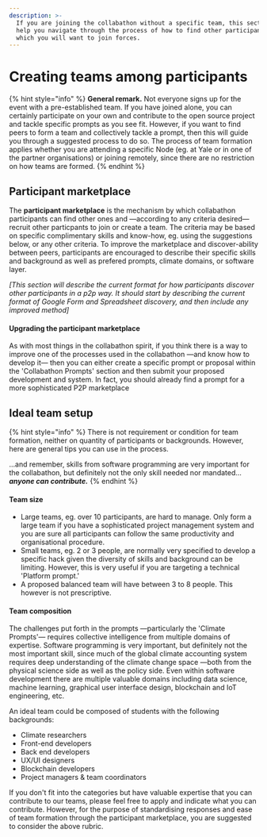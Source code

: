 ```yaml
---
description: >-
  If you are joining the collabathon without a specific team, this section will
  help you navigate through the process of how to find other participants with
  which you will want to join forces.
---
```


# Creating teams among participants

{% hint style="info" %}
**General remark.** Not everyone signs up for the event with a pre-established team. If you have joined alone, you can certainly participate on your own and contribute to the open source project and tackle specific prompts as you see fit. However, if you want to find peers to form a team and collectively tackle a prompt, then this will guide you through a suggested process to do so. The process of team formation applies whether you are attending a specific Node \(eg. at Yale or in one of the partner organisations\) or joining remotely, since there are no restriction on how teams are formed.
{% endhint %}

## Participant marketplace

The **participant marketplace** is the mechanism by which collabathon participants can find other ones and —according to any criteria desired— recruit other particpants to join or create a team. The criteria may be based on specific complimentary skills and know-how, eg. using the suggestions below, or any other criteria. To improve the marketplace and discover-ability between peers, participants are encouraged to describe their specific skills and background as well as prefered prompts, climate domains, or software layer. 

_\[This section will describe the current format for how participants discover other participants in a p2p way. It should start by describing the current format of Google Form and Spreadsheet discovery, and then include any improved method\]_

#### 

#### Upgrading the participant marketplace

As with most things in the collabathon spirit, if you think there is a way to improve one of the processes used in the collabathon —and know how to develop it— then you can either create a specific prompt or proposal within the 'Collabathon Prompts' section and then submit your proposed development and system. In fact, you should already find a prompt for a more sophisticated P2P marketplace 



## Ideal team setup

{% hint style="info" %}
There is not requirement or condition for team formation, neither on quantity of participants or backgrounds. However, here are general tips you can use in the process. 

...and remember, skills from software programming are very important for the collabathon, but definitely not the only skill needed nor mandated... _**anyone can contribute.**_
{% endhint %}

#### Team size

* Large teams, eg. over 10 participants, are hard to manage. Only form a large team if you have a sophisticated project management system and you are sure all participants can follow the same productivity and organisational procedure. 
* Small teams, eg. 2 or 3 people, are normally very specified to develop a specific hack given the diversity of skills and background can be limiting. However, this is very useful if you are targeting a technical 'Platform prompt.'
* A proposed balanced team will have between 3 to 8 people. This however is not prescriptive. 

#### Team composition

The challenges put forth in the prompts —particularly the 'Climate Prompts'— requires collective intelligence from multiple domains of expertise. Software programming is very important, but definitely not the most important skill, since much of the global climate accounting system requires deep understanding of the climate change space —both from the physical science side as well as the policy side.  Even within software development there are multiple valuable domains including data science, machine learning, graphical user interface design, blockchain and IoT engineering, etc. 

An ideal team could be composed of students with the following backgrounds:

* Climate researchers
* Front-end developers
* Back end developers
* UX/UI designers
* Blockchain developers
* Project managers & team coordinators

If you don't fit into the categories but have valuable expertise that you can contribute to our teams, please feel free to apply and indicate what you can contribute. However, for the purpose of standardising responses and ease of team formation through the participant marketplace, you are suggested to consider the above rubric. 



